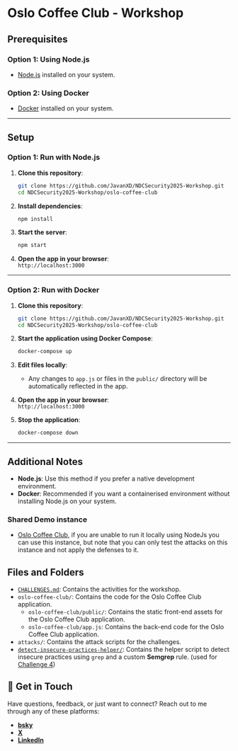 
# Oslo Coffee Club - Workshop

## Prerequisites

### Option 1: Using Node.js
- [Node.js](https://nodejs.org/) installed on your system.

### Option 2: Using Docker
- [Docker](https://www.docker.com/) installed on your system.

---

## Setup

### Option 1: Run with Node.js

1. **Clone this repository**:
   ```bash
   git clone https://github.com/JavanXD/NDCSecurity2025-Workshop.git
   cd NDCSecurity2025-Workshop/oslo-coffee-club
   ```

2. **Install dependencies**:
   ```bash
   npm install
   ```

3. **Start the server**:
   ```bash
   npm start
   ```

4. **Open the app in your browser**:  
   `http://localhost:3000`

---

### Option 2: Run with Docker

1. **Clone this repository**:
   ```bash
   git clone https://github.com/JavanXD/NDCSecurity2025-Workshop.git
   cd NDCSecurity2025-Workshop/oslo-coffee-club
   ```

2. **Start the application using Docker Compose**:
   ```bash
   docker-compose up
   ```

3. **Edit files locally**:
   - Any changes to `app.js` or files in the `public/` directory will be automatically reflected in the app.

4. **Open the app in your browser**:  
   `http://localhost:3000`

5. **Stop the application**:
   ```bash
   docker-compose down
   ```

---

## Additional Notes

- **Node.js**: Use this method if you prefer a native development environment.
- **Docker**: Recommended if you want a containerised environment without installing Node.js on your system.

### Shared Demo instance

- [Oslo Coffee Club](https://oslo-coffee-club.javan.de/), if you are unable to run it locally using NodeJs you can use this instance, but note that you can only test the attacks on this instance and not apply the defenses to it.

## Files and Folders

- [`CHALLENGES.md`](./CHALLENGES.md): Contains the activities for the workshop.
- `oslo-coffee-club/`: Contains the code for the Oslo Coffee Club application.
    - `oslo-coffee-club/public/`: Contains the static front-end assets for the Oslo Coffee Club application.
    - `oslo-coffee-club/app.js`: Contains the back-end code for the Oslo Coffee Club application.
- `attacks/`: Contains the attack scripts for the challenges.
- [`detect-insecure-practices-helper/`](./detect-insecure-practices-helper/README.md): Contains the helper script to detect insecure practices using `grep` and a custom **Semgrep** rule. (used for [Challenge 4](./CHALLENGE_4.md))

## 📨 Get in Touch

Have questions, feedback, or just want to connect? Reach out to me through any of these platforms:  
- **[bsky](https://bsky.app/profile/javanrasokat.bsky.social)**  
- **[X](https://x.com/javanrasokat)**  
- **[LinkedIn](https://www.linkedin.com/in/javan-rasokat)**  


